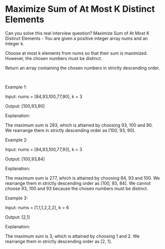 # Maximize Sum of At Most K Distinct Elements

Can you solve this real interview question? Maximize Sum of At Most K Distinct Elements - You are given a positive integer array nums and an integer k.

Choose at most k elements from nums so that their sum is maximized. However, the chosen numbers must be distinct.

Return an array containing the chosen numbers in strictly descending order.

 

Example 1:

Input: nums = [84,93,100,77,90], k = 3

Output: [100,93,90]

Explanation:

The maximum sum is 283, which is attained by choosing 93, 100 and 90. We rearrange them in strictly descending order as [100, 93, 90].

Example 2:

Input: nums = [84,93,100,77,93], k = 3

Output: [100,93,84]

Explanation:

The maximum sum is 277, which is attained by choosing 84, 93 and 100. We rearrange them in strictly descending order as [100, 93, 84]. We cannot choose 93, 100 and 93 because the chosen numbers must be distinct.

Example 3:

Input: nums = [1,1,1,2,2,2], k = 6

Output: [2,1]

Explanation:

The maximum sum is 3, which is attained by choosing 1 and 2. We rearrange them in strictly descending order as [2, 1].